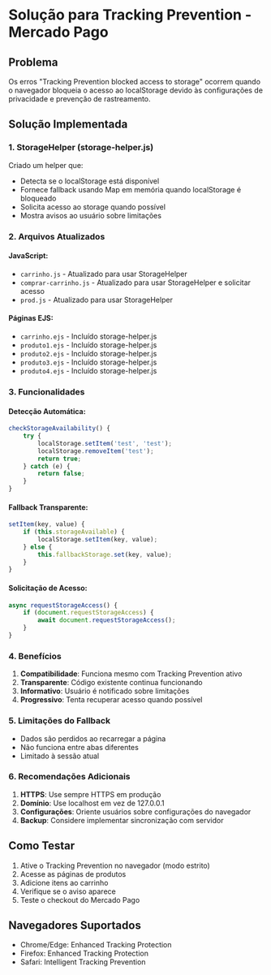 # Solução para Tracking Prevention - Mercado Pago

## Problema
Os erros "Tracking Prevention blocked access to storage" ocorrem quando o navegador bloqueia o acesso ao localStorage devido às configurações de privacidade e prevenção de rastreamento.

## Solução Implementada

### 1. StorageHelper (storage-helper.js)
Criado um helper que:
- Detecta se o localStorage está disponível
- Fornece fallback usando Map em memória quando localStorage é bloqueado
- Solicita acesso ao storage quando possível
- Mostra avisos ao usuário sobre limitações

### 2. Arquivos Atualizados

#### JavaScript:
- `carrinho.js` - Atualizado para usar StorageHelper
- `comprar-carrinho.js` - Atualizado para usar StorageHelper e solicitar acesso
- `prod.js` - Atualizado para usar StorageHelper

#### Páginas EJS:
- `carrinho.ejs` - Incluído storage-helper.js
- `produto1.ejs` - Incluído storage-helper.js
- `produto2.ejs` - Incluído storage-helper.js
- `produto3.ejs` - Incluído storage-helper.js
- `produto4.ejs` - Incluído storage-helper.js

### 3. Funcionalidades

#### Detecção Automática:
```javascript
checkStorageAvailability() {
    try {
        localStorage.setItem('test', 'test');
        localStorage.removeItem('test');
        return true;
    } catch (e) {
        return false;
    }
}
```

#### Fallback Transparente:
```javascript
setItem(key, value) {
    if (this.storageAvailable) {
        localStorage.setItem(key, value);
    } else {
        this.fallbackStorage.set(key, value);
    }
}
```

#### Solicitação de Acesso:
```javascript
async requestStorageAccess() {
    if (document.requestStorageAccess) {
        await document.requestStorageAccess();
    }
}
```

### 4. Benefícios

1. **Compatibilidade**: Funciona mesmo com Tracking Prevention ativo
2. **Transparente**: Código existente continua funcionando
3. **Informativo**: Usuário é notificado sobre limitações
4. **Progressivo**: Tenta recuperar acesso quando possível

### 5. Limitações do Fallback

- Dados são perdidos ao recarregar a página
- Não funciona entre abas diferentes
- Limitado à sessão atual

### 6. Recomendações Adicionais

1. **HTTPS**: Use sempre HTTPS em produção
2. **Domínio**: Use localhost em vez de 127.0.0.1
3. **Configurações**: Oriente usuários sobre configurações do navegador
4. **Backup**: Considere implementar sincronização com servidor

## Como Testar

1. Ative o Tracking Prevention no navegador (modo estrito)
2. Acesse as páginas de produtos
3. Adicione itens ao carrinho
4. Verifique se o aviso aparece
5. Teste o checkout do Mercado Pago

## Navegadores Suportados

- Chrome/Edge: Enhanced Tracking Protection
- Firefox: Enhanced Tracking Protection
- Safari: Intelligent Tracking Prevention